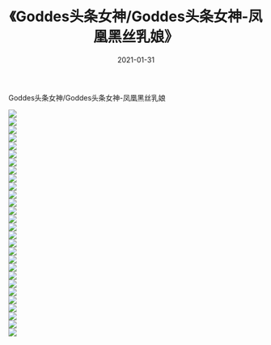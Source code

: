 ﻿---
layout: post
title:  《Goddes头条女神/Goddes头条女神-凤凰黑丝乳娘》
date:   2021-01-31
img: http://pic.660000.xyz/1:/网络美图/2021/Goddes头条女神/Goddes头条女神-凤凰黑丝乳娘/000.jpg
categories: [美女, 清纯, 唯美]
---

Goddes头条女神/Goddes头条女神-凤凰黑丝乳娘

 ![](http://pic.660000.xyz/1:/网络美图/2021/Goddes头条女神/Goddes头条女神-凤凰黑丝乳娘/001.jpg) <br>![](http://pic.660000.xyz/1:/网络美图/2021/Goddes头条女神/Goddes头条女神-凤凰黑丝乳娘/002.jpg) <br>![](http://pic.660000.xyz/1:/网络美图/2021/Goddes头条女神/Goddes头条女神-凤凰黑丝乳娘/003.jpg) <br>![](http://pic.660000.xyz/1:/网络美图/2021/Goddes头条女神/Goddes头条女神-凤凰黑丝乳娘/004.jpg) <br>![](http://pic.660000.xyz/1:/网络美图/2021/Goddes头条女神/Goddes头条女神-凤凰黑丝乳娘/005.jpg) <br>![](http://pic.660000.xyz/1:/网络美图/2021/Goddes头条女神/Goddes头条女神-凤凰黑丝乳娘/006.jpg) <br>![](http://pic.660000.xyz/1:/网络美图/2021/Goddes头条女神/Goddes头条女神-凤凰黑丝乳娘/007.jpg) <br>![](http://pic.660000.xyz/1:/网络美图/2021/Goddes头条女神/Goddes头条女神-凤凰黑丝乳娘/008.jpg) <br>![](http://pic.660000.xyz/1:/网络美图/2021/Goddes头条女神/Goddes头条女神-凤凰黑丝乳娘/009.jpg) <br>![](http://pic.660000.xyz/1:/网络美图/2021/Goddes头条女神/Goddes头条女神-凤凰黑丝乳娘/010.jpg) <br>![](http://pic.660000.xyz/1:/网络美图/2021/Goddes头条女神/Goddes头条女神-凤凰黑丝乳娘/011.jpg) <br>![](http://pic.660000.xyz/1:/网络美图/2021/Goddes头条女神/Goddes头条女神-凤凰黑丝乳娘/012.jpg) <br>![](http://pic.660000.xyz/1:/网络美图/2021/Goddes头条女神/Goddes头条女神-凤凰黑丝乳娘/013.jpg) <br>![](http://pic.660000.xyz/1:/网络美图/2021/Goddes头条女神/Goddes头条女神-凤凰黑丝乳娘/014.jpg) <br>![](http://pic.660000.xyz/1:/网络美图/2021/Goddes头条女神/Goddes头条女神-凤凰黑丝乳娘/015.jpg) <br>![](http://pic.660000.xyz/1:/网络美图/2021/Goddes头条女神/Goddes头条女神-凤凰黑丝乳娘/016.jpg) <br>![](http://pic.660000.xyz/1:/网络美图/2021/Goddes头条女神/Goddes头条女神-凤凰黑丝乳娘/017.jpg) <br>![](http://pic.660000.xyz/1:/网络美图/2021/Goddes头条女神/Goddes头条女神-凤凰黑丝乳娘/018.jpg) <br>![](http://pic.660000.xyz/1:/网络美图/2021/Goddes头条女神/Goddes头条女神-凤凰黑丝乳娘/019.jpg) <br>![](http://pic.660000.xyz/1:/网络美图/2021/Goddes头条女神/Goddes头条女神-凤凰黑丝乳娘/020.jpg) <br>![](http://pic.660000.xyz/1:/网络美图/2021/Goddes头条女神/Goddes头条女神-凤凰黑丝乳娘/021.jpg) <br>![](http://pic.660000.xyz/1:/网络美图/2021/Goddes头条女神/Goddes头条女神-凤凰黑丝乳娘/022.jpg) <br>![](http://pic.660000.xyz/1:/网络美图/2021/Goddes头条女神/Goddes头条女神-凤凰黑丝乳娘/023.jpg) <br>![](http://pic.660000.xyz/1:/网络美图/2021/Goddes头条女神/Goddes头条女神-凤凰黑丝乳娘/024.jpg) <br>![](http://pic.660000.xyz/1:/网络美图/2021/Goddes头条女神/Goddes头条女神-凤凰黑丝乳娘/025.jpg) <br>![](http://pic.660000.xyz/1:/网络美图/2021/Goddes头条女神/Goddes头条女神-凤凰黑丝乳娘/026.jpg) <br>![](http://pic.660000.xyz/1:/网络美图/2021/Goddes头条女神/Goddes头条女神-凤凰黑丝乳娘/027.jpg) <br>![](http://pic.660000.xyz/1:/网络美图/2021/Goddes头条女神/Goddes头条女神-凤凰黑丝乳娘/028.jpg) <br>